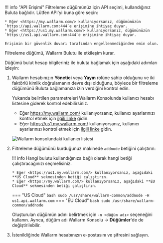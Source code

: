 [img-wl-console-users]:         ../images/check-users.png

[link-wl-console-us]:              https://us1.my.wallarm.com/
[link-wl-console-eu]:              https://my.wallarm.com/
[link-wl-console-users-us]:        https://us1.my.wallarm.com/settings/users
[link-wl-console-users-eu]:        https://my.wallarm.com/settings/users


!!! info "API Erişimi"
    Filtreleme düğümünüz için API seçimi, kullandığınız Buluta bağlıdır. Lütfen API'yi buna göre seçin:
    
    * Eğer <https://my.wallarm.com/> kullanıyorsanız, düğümünüzün `https://api.wallarm.com:444`e erişimine ihtiyaç duyar.
    * Eğer <https://us1.my.wallarm.com/> kullanıyorsanız, düğümünüzün `https://us1.api.wallarm.com:444`e erişimine ihtiyaç duyar.
    
    Erişimin bir güvenlik duvarı tarafından engellenmediğinden emin olun.

Filtreleme düğümü, Wallarm Bulutu ile etkileşim kurar. 

Düğümü bulut hesap bilgileriniz ile buluta bağlamak için aşağıdaki adımları izleyin:

1.  Wallarm hesabınızın **Yönetici** veya **Yayın** rolüne sahip olduğunu ve iki faktörlü kimlik doğrulamanın devre dışı olduğunu, böylece bir filtreleme düğümünü Buluta bağlamanıza izin verdiğini kontrol edin. 
     
    Yukarıda belirtilen parametreleri Wallarm Konsolunda kullanıcı hesabı listesine giderek kontrol edebilirsiniz.
    
    * Eğer <https://my.wallarm.com/> kullanıyorsanız, kullanıcı ayarlarınızı kontrol etmek için [ilgili linke][link-wl-console-users-eu] gidin.
    * Eğer <https://us1.my.wallarm.com/> kullanıyorsanız, kullanıcı ayarlarınızı kontrol etmek için [ilgili linke][link-wl-console-users-us] gidin.

    ![Wallarm konsolundaki kullanıcı listesi][img-wl-console-users]

2.  Filtreleme düğümünü kurduğunuz makinede `addnode` betiğini çalıştırın:
    
    !!! info
        Hangi bulutu kullandığınıza bağlı olarak hangi betiği çalıştıracağınızı seçmelisiniz.
    
        * Eğer <https://us1.my.wallarm.com/> kullanıyorsanız, aşağıdaki **US Cloud** sekmesinden betiği çalıştırın.
        * Eğer <https://my.wallarm.com/> kullanıyorsanız, aşağıdaki **EU Cloud** sekmesinden betiği çalıştırın.
    
    === "US Cloud"
        ``` bash
        sudo /usr/share/wallarm-common/addnode -H us1.api.wallarm.com
        ```
    === "EU Cloud"
        ``` bash
        sudo /usr/share/wallarm-common/addnode
        ```
    
    Oluşturulan düğümün adını belirtmek için `-n <düğüm adı>` seçeneğini kullanın. Ayrıca, düğüm adı Wallarm Konsolu → **Düğümler**'de de değiştirilebilir.

3.  İstenildiğinde Wallarm hesabınızın e-postasını ve şifresini sağlayın.
